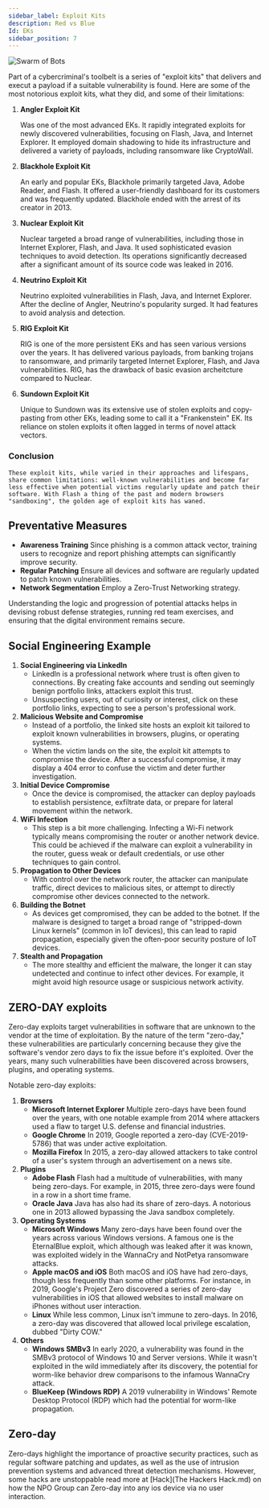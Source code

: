 ```yaml
---
sidebar_label: Exploit Kits
description: Red vs Blue
Id: EKs
sidebar_position: 7
---
```


![Swarm of Bots](/img/exploit.png)

Part of a cybercriminal's toolbelt is a series of "exploit kits" that delivers and execut a payload if a suitable vulnerability is found. Here are some of the most notorious exploit kits, what they did, and some of their limitations:

1. **Angler Exploit Kit**

    Was one of the most advanced EKs. It rapidly integrated exploits for newly discovered vulnerabilities, focusing on Flash, Java, and Internet Explorer. It employed domain shadowing to hide its infrastructure and delivered a variety of payloads, including ransomware like CryptoWall.

2. **Blackhole Exploit Kit**

    An early and popular EKs, Blackhole primarily targeted Java, Adobe Reader, and Flash. It offered a user-friendly dashboard for its customers and was frequently updated. Blackhole ended with the arrest of its creator in 2013. 

3. **Nuclear Exploit Kit**

    Nuclear targeted a broad range of vulnerabilities, including those in Internet Explorer, Flash, and Java. It used sophisticated evasion techniques to avoid detection. Its operations significantly decreased after a significant amount of its source code was leaked in 2016.

4. **Neutrino Exploit Kit**

    Neutrino exploited vulnerabilities in Flash, Java, and Internet Explorer. After the decline of Angler, Neutrino's popularity surged. It had features to avoid analysis and detection.

5. **RIG Exploit Kit**

    RIG is one of the more persistent EKs and has seen various versions over the years. It has delivered various payloads, from banking trojans to ransomware, and primarily targeted Internet Explorer, Flash, and Java vulnerabilities.
    RIG, has the drawback of basic evasion archeitcture compared to Nuclear.

6. **Sundown Exploit Kit**

    Unique to Sundown was its extensive use of stolen exploits and copy-pasting from other EKs, leading some to call it a "Frankenstein" EK.
    Its reliance on stolen exploits it often lagged in terms of novel attack vectors.

### Conclusion 

    These exploit kits, while varied in their approaches and lifespans, share common limitations: well-known vulnerabilities and become far less effective when potential victims regularly update and patch their software. With Flash a thing of the past and modern browsers "sandboxing", the golden age of exploit kits has waned. 

## Preventative Measures

- **Awareness Training** Since phishing is a common attack vector, training users to recognize and report phishing attempts can significantly improve security.
- **Regular Patching** Ensure all devices and software are regularly updated to patch known vulnerabilities.
- **Network Segmentation** Employ a Zero-Trust Networking strategy.

Understanding the logic and progression of potential attacks helps in devising robust defense strategies, running red team exercises, and ensuring that the digital environment remains secure.

## Social Engineering Example 

1. **Social Engineering via LinkedIn**
    - LinkedIn is a professional network where trust is often given to connections. By creating fake accounts and sending out seemingly benign portfolio links, attackers exploit this trust.
    - Unsuspecting users, out of curiosity or interest, click on these portfolio links, expecting to see a person's professional work.
2. **Malicious Website and Compromise**
    - Instead of a portfolio, the linked site hosts an exploit kit tailored to exploit known vulnerabilities in browsers, plugins, or operating systems.
    - When the victim lands on the site, the exploit kit attempts to compromise the device. After a successful compromise, it may display a 404 error to confuse the victim and deter further investigation.
3. **Initial Device Compromise**
    - Once the device is compromised, the attacker can deploy payloads to establish persistence, exfiltrate data, or prepare for lateral movement within the network.
4. **WiFi Infection**
    - This step is a bit more challenging. Infecting a Wi-Fi network typically means compromising the router or another network device. This could be achieved if the malware can exploit a vulnerability in the router, guess weak or default credentials, or use other techniques to gain control.
5. **Propagation to Other Devices**
    - With control over the network router, the attacker can manipulate traffic, direct devices to malicious sites, or attempt to directly compromise other devices connected to the network.
6. **Building the Botnet**
    - As devices get compromised, they can be added to the botnet. If the malware is designed to target a broad range of "stripped-down Linux kernels" (common in IoT devices), this can lead to rapid propagation, especially given the often-poor security posture of IoT devices.
7. **Stealth and Propagation**
    - The more stealthy and efficient the malware, the longer it can stay undetected and continue to infect other devices. For example, it might avoid high resource usage or suspicious network activity.

## ZERO-DAY exploits 

Zero-day exploits target vulnerabilities in software that are unknown to the vendor at the time of exploitation. By the nature of the term "zero-day," these vulnerabilities are particularly concerning because they give the software's vendor zero days to fix the issue before it's exploited. Over the years, many such vulnerabilities have been discovered across browsers, plugins, and operating systems.

Notable zero-day exploits:

1. **Browsers**
    - **Microsoft Internet Explorer** Multiple zero-days have been found over the years, with one notable example from 2014 where attackers used a flaw to target U.S. defense and financial industries.
    - **Google Chrome** In 2019, Google reported a zero-day (CVE-2019-5786) that was under active exploitation.
    - **Mozilla Firefox** In 2015, a zero-day allowed attackers to take control of a user's system through an advertisement on a news site.
2. **Plugins**
    - **Adobe Flash** Flash had a multitude of vulnerabilities, with many being zero-days. For example, in 2015, three zero-days were found in a row in a short time frame.
    - **Oracle Java** Java has also had its share of zero-days. A notorious one in 2013 allowed bypassing the Java sandbox completely.
3. **Operating Systems**
    - **Microsoft Windows** Many zero-days have been found over the years across various Windows versions. A famous one is the EternalBlue exploit, which although was leaked after it was known, was exploited widely in the WannaCry and NotPetya ransomware attacks.
    - **Apple macOS and iOS** Both macOS and iOS have had zero-days, though less frequently than some other platforms. For instance, in 2019, Google's Project Zero discovered a series of zero-day vulnerabilities in iOS that allowed websites to install malware on iPhones without user interaction.
    - **Linux** While less common, Linux isn't immune to zero-days. In 2016, a zero-day was discovered that allowed local privilege escalation, dubbed "Dirty COW."
4. **Others**
    - **Windows SMBv3** In early 2020, a vulnerability was found in the SMBv3 protocol of Windows 10 and Server versions. While it wasn't exploited in the wild immediately after its discovery, the potential for worm-like behavior drew comparisons to the infamous WannaCry attack.
    - **BlueKeep (Windows RDP)** A 2019 vulnerability in Windows' Remote Desktop Protocol (RDP) which had the potential for worm-like propagation.

## Zero-day

Zero-days highlight the importance of proactive security practices, such as regular software patching and updates, as well as the use of intrusion prevention systems and advanced threat detection mechanisms. However, some hacks are unstoppable read more at [Hack](The Hackers Hack.md) on how the NPO Group can Zero-day into any ios device via no user interaction. 